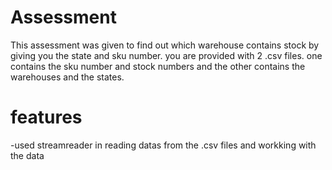 # Assessment

This assessment was given to find out which warehouse contains stock by giving you the state and sku number. 
you are provided with 2 .csv files. one contains the sku number and stock numbers and 
the other contains the warehouses and the states. 

# features
-used streamreader in reading datas from the .csv files and workking with the data

